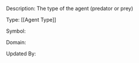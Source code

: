 Description: The type of the agent (predator or prey)

Type: [[Agent Type]]

Symbol: 

Domain: 

Updated By:

